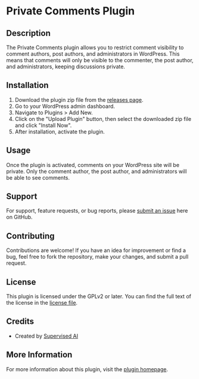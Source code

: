 # Private Comments Plugin

## Description

The Private Comments plugin allows you to restrict comment visibility to comment authors, post authors, and administrators in WordPress. This means that comments will only be visible to the commenter, the post author, and administrators, keeping discussions private.

## Installation

1. Download the plugin zip file from the [releases page](https://github.com/yourusername/private-comments/releases).
2. Go to your WordPress admin dashboard.
3. Navigate to Plugins > Add New.
4. Click on the "Upload Plugin" button, then select the downloaded zip file and click "Install Now".
5. After installation, activate the plugin.

## Usage

Once the plugin is activated, comments on your WordPress site will be private. Only the comment author, the post author, and administrators will be able to see comments.

## Support

For support, feature requests, or bug reports, please [submit an issue](https://github.com/yourusername/private-comments/issues) here on GitHub.

## Contributing

Contributions are welcome! If you have an idea for improvement or find a bug, feel free to fork the repository, make your changes, and submit a pull request.

## License

This plugin is licensed under the GPLv2 or later. You can find the full text of the license in the [license file](LICENSE.txt).

## Credits

- Created by [Supervised AI](http://supervised.co)

## More Information

For more information about this plugin, visit the [plugin homepage](https://supervised.co/wordpress).


